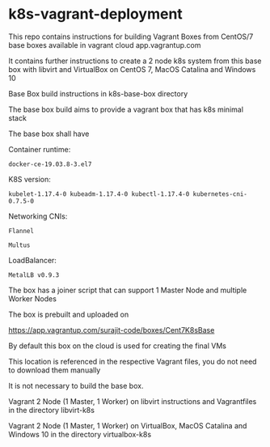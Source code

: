 # k8s-vagrant-deployment

This repo contains instructions for building Vagrant Boxes from CentOS/7 base
boxes available in vagrant cloud app.vagrantup.com

It contains further instructions to create a 2 node k8s system from this base
box with libvirt and VirtualBox on CentOS 7, MacOS Catalina and Windows 10

Base Box build instructions in k8s-base-box directory

  The base box build aims to provide a vagrant box that has k8s minimal stack

  The base box shall have

  Container runtime:

    docker-ce-19.03.8-3.el7

  K8S version:

    kubelet-1.17.4-0 kubeadm-1.17.4-0 kubectl-1.17.4-0 kubernetes-cni-0.7.5-0

  Networking CNIs:

    Flannel

    Multus

  LoadBalancer:

    MetalLB v0.9.3

  The box has a joiner script that can support 1 Master Node and multiple
  Worker Nodes

  The box is prebuilt and uploaded on

  https://app.vagrantup.com/surajit-code/boxes/Cent7K8sBase
  
  By default this box on the cloud is used for creating the final VMs
  
  This location is referenced in the respective Vagrant files, you do
  not need to download them manually

  It is not necessary to build the base box.

Vagrant 2 Node (1 Master, 1 Worker) on libvirt instructions and Vagrantfiles
in the directory libvirt-k8s

Vagrant 2 Node (1 Master, 1 Worker) on VirtualBox, MacOS Catalina and Windows 10
in the directory virtualbox-k8s
